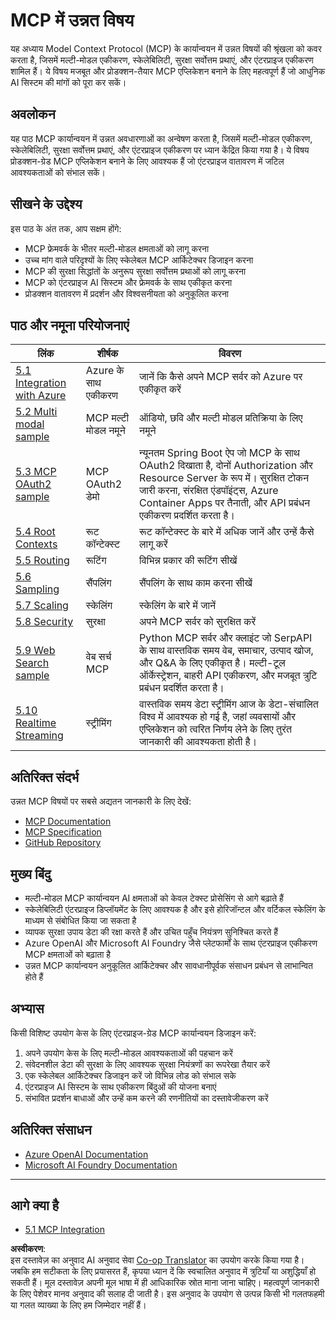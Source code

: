 <!--
CO_OP_TRANSLATOR_METADATA:
{
  "original_hash": "adaf47734a5839447b5c60a27120fbaf",
  "translation_date": "2025-06-11T15:10:18+00:00",
  "source_file": "05-AdvancedTopics/README.md",
  "language_code": "hi"
}
-->
# MCP में उन्नत विषय

यह अध्याय Model Context Protocol (MCP) के कार्यान्वयन में उन्नत विषयों की श्रृंखला को कवर करता है, जिसमें मल्टी-मोडल एकीकरण, स्केलेबिलिटी, सुरक्षा सर्वोत्तम प्रथाएं, और एंटरप्राइज एकीकरण शामिल हैं। ये विषय मजबूत और प्रोडक्शन-तैयार MCP एप्लिकेशन बनाने के लिए महत्वपूर्ण हैं जो आधुनिक AI सिस्टम की मांगों को पूरा कर सकें।

## अवलोकन

यह पाठ MCP कार्यान्वयन में उन्नत अवधारणाओं का अन्वेषण करता है, जिसमें मल्टी-मोडल एकीकरण, स्केलेबिलिटी, सुरक्षा सर्वोत्तम प्रथाएं, और एंटरप्राइज एकीकरण पर ध्यान केंद्रित किया गया है। ये विषय प्रोडक्शन-ग्रेड MCP एप्लिकेशन बनाने के लिए आवश्यक हैं जो एंटरप्राइज वातावरण में जटिल आवश्यकताओं को संभाल सकें।

## सीखने के उद्देश्य

इस पाठ के अंत तक, आप सक्षम होंगे:

- MCP फ्रेमवर्क के भीतर मल्टी-मोडल क्षमताओं को लागू करना
- उच्च मांग वाले परिदृश्यों के लिए स्केलेबल MCP आर्किटेक्चर डिजाइन करना
- MCP की सुरक्षा सिद्धांतों के अनुरूप सुरक्षा सर्वोत्तम प्रथाओं को लागू करना
- MCP को एंटरप्राइज AI सिस्टम और फ्रेमवर्क के साथ एकीकृत करना
- प्रोडक्शन वातावरण में प्रदर्शन और विश्वसनीयता को अनुकूलित करना

## पाठ और नमूना परियोजनाएं

| लिंक | शीर्षक | विवरण |
|------|-------|-------------|
| [5.1 Integration with Azure](./mcp-integration/README.md) | Azure के साथ एकीकरण | जानें कि कैसे अपने MCP सर्वर को Azure पर एकीकृत करें |
| [5.2 Multi modal sample](./mcp-multi-modality/README.md) | MCP मल्टी मोडल नमूने | ऑडियो, छवि और मल्टी मोडल प्रतिक्रिया के लिए नमूने |
| [5.3 MCP OAuth2 sample](../../../05-AdvancedTopics/mcp-oauth2-demo) | MCP OAuth2 डेमो | न्यूनतम Spring Boot ऐप जो MCP के साथ OAuth2 दिखाता है, दोनों Authorization और Resource Server के रूप में। सुरक्षित टोकन जारी करना, संरक्षित एंडपॉइंट्स, Azure Container Apps पर तैनाती, और API प्रबंधन एकीकरण प्रदर्शित करता है। |
| [5.4 Root Contexts](./mcp-root-contexts/README.md) | रूट कॉन्टेक्स्ट | रूट कॉन्टेक्स्ट के बारे में अधिक जानें और उन्हें कैसे लागू करें |
| [5.5 Routing](./mcp-routing/README.md) | रूटिंग | विभिन्न प्रकार की रूटिंग सीखें |
| [5.6 Sampling](./mcp-sampling/README.md) | सैंपलिंग | सैंपलिंग के साथ काम करना सीखें |
| [5.7 Scaling](./mcp-scaling/README.md) | स्केलिंग | स्केलिंग के बारे में जानें |
| [5.8 Security](./mcp-security/README.md) | सुरक्षा | अपने MCP सर्वर को सुरक्षित करें |
| [5.9 Web Search sample](./web-search-mcp/README.md) | वेब सर्च MCP | Python MCP सर्वर और क्लाइंट जो SerpAPI के साथ वास्तविक समय वेब, समाचार, उत्पाद खोज, और Q&A के लिए एकीकृत है। मल्टी-टूल ऑर्केस्ट्रेशन, बाहरी API एकीकरण, और मजबूत त्रुटि प्रबंधन प्रदर्शित करता है। |
| [5.10 Realtime Streaming](./mcp-realtimestreaming/README.md) | स्ट्रीमिंग | वास्तविक समय डेटा स्ट्रीमिंग आज के डेटा-संचालित विश्व में आवश्यक हो गई है, जहां व्यवसायों और एप्लिकेशन को त्वरित निर्णय लेने के लिए तुरंत जानकारी की आवश्यकता होती है। |

## अतिरिक्त संदर्भ

उन्नत MCP विषयों पर सबसे अद्यतन जानकारी के लिए देखें:
- [MCP Documentation](https://modelcontextprotocol.io/)
- [MCP Specification](https://spec.modelcontextprotocol.io/)
- [GitHub Repository](https://github.com/modelcontextprotocol)

## मुख्य बिंदु

- मल्टी-मोडल MCP कार्यान्वयन AI क्षमताओं को केवल टेक्स्ट प्रोसेसिंग से आगे बढ़ाते हैं
- स्केलेबिलिटी एंटरप्राइज डिप्लॉयमेंट के लिए आवश्यक है और इसे होरिजॉन्टल और वर्टिकल स्केलिंग के माध्यम से संबोधित किया जा सकता है
- व्यापक सुरक्षा उपाय डेटा की रक्षा करते हैं और उचित पहुँच नियंत्रण सुनिश्चित करते हैं
- Azure OpenAI और Microsoft AI Foundry जैसे प्लेटफार्मों के साथ एंटरप्राइज एकीकरण MCP क्षमताओं को बढ़ाता है
- उन्नत MCP कार्यान्वयन अनुकूलित आर्किटेक्चर और सावधानीपूर्वक संसाधन प्रबंधन से लाभान्वित होते हैं

## अभ्यास

किसी विशिष्ट उपयोग केस के लिए एंटरप्राइज-ग्रेड MCP कार्यान्वयन डिजाइन करें:

1. अपने उपयोग केस के लिए मल्टी-मोडल आवश्यकताओं की पहचान करें
2. संवेदनशील डेटा की सुरक्षा के लिए आवश्यक सुरक्षा नियंत्रणों का रूपरेखा तैयार करें
3. एक स्केलेबल आर्किटेक्चर डिजाइन करें जो विभिन्न लोड को संभाल सके
4. एंटरप्राइज AI सिस्टम के साथ एकीकरण बिंदुओं की योजना बनाएं
5. संभावित प्रदर्शन बाधाओं और उन्हें कम करने की रणनीतियों का दस्तावेजीकरण करें

## अतिरिक्त संसाधन

- [Azure OpenAI Documentation](https://learn.microsoft.com/en-us/azure/ai-services/openai/)
- [Microsoft AI Foundry Documentation](https://learn.microsoft.com/en-us/ai-services/)

---

## आगे क्या है

- [5.1 MCP Integration](./mcp-integration/README.md)

**अस्वीकरण**:  
इस दस्तावेज़ का अनुवाद AI अनुवाद सेवा [Co-op Translator](https://github.com/Azure/co-op-translator) का उपयोग करके किया गया है। जबकि हम सटीकता के लिए प्रयासरत हैं, कृपया ध्यान दें कि स्वचालित अनुवाद में त्रुटियाँ या अशुद्धियाँ हो सकती हैं। मूल दस्तावेज़ अपनी मूल भाषा में ही आधिकारिक स्रोत माना जाना चाहिए। महत्वपूर्ण जानकारी के लिए पेशेवर मानव अनुवाद की सलाह दी जाती है। इस अनुवाद के उपयोग से उत्पन्न किसी भी गलतफहमी या गलत व्याख्या के लिए हम जिम्मेदार नहीं हैं।